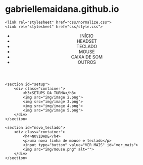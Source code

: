 # gabriellemaidana.github.io

<!DOCTYPE html>
<html lang="en">
<head>
    <meta charset="UTF-8">
    <meta http-equiv="X-UA-Compatible" content="IE=edge">
    <meta name="viewport" content="width=device-width, initial-scale=1.0">
    <title>Gabrielle Maidana - Periféricos Gamer</title>

    <link rel="stylesheet" href="css/normalize.css">
    <link rel="stylesheet" href="css/style.css">
</head>
<body>
    <header>
        <nav>
            <ul>
                <li>INÍCIO</li>
                <li>HEADSET</li>
                <li>TECLADO</li>
                <li>MOUSE</li>
                <li>CAIXA DE SOM</li>
                <li>OUTROS</li>
            </ul>
        </nav>
    </header>
    
    <section id="setup">
        <div class="container">
            <h3>SETUPS DA TURMA</h3>
            <img src="img/image 2.png">
            <img src="img/image 3.png">
            <img src="img/image 4.png">
            <img src="img/image 5.png">
        </div>
    </section>

    <section id="novo_teclado">
        <div class="container">
            <h4>NOVIDADE</h4>
            <p>uma nova linha de mouse e teclado</p>
            <input type="button" value="VER MAIS" id="ver_mais">
            <img src="img/mouse.png" alt="">
        </div>
    </section>

</body>

<style>
    @import url('https://fonts.googleapis.com/css2?family=Play&display=swap');
    @import url('https://fonts.googleapis.com/css2?family=Nova+Flat&display=swap');
</style>

</html>
